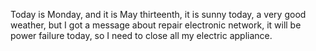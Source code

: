 Today is Monday, and it is May thirteenth, it is sunny today, a very good weather, but I got a message about repair electronic network, it will be power failure today, so I need to close all my electric appliance.
